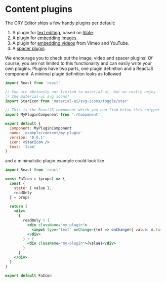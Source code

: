 # Content plugins

The ORY Editor ships a few handy plugins per default:

1. A plugin for [text editing](https://github.com/ory-am/editor/tree/master/src/editor/plugins/content/slate),
based on [Slate](slatejs.org).
2. A plugin for [embedding images](https://github.com/ory-am/editor/tree/master/src/editor/plugins/content/image).
3. A plugin for [embedding videos](https://github.com/ory-am/editor/tree/master/src/editor/plugins/content/video) from Vimeo and YouTube.
4. A [spacer plugin](https://github.com/ory-am/editor/tree/master/src/editor/plugins/content/spacer).

We encourage you to check out the image, video and spacer plugins!
Of course, you are not limited to this functionality and can easily write
your own plugins. Plugins have two parts, one plugin definition and a
ReactJS component. A minimal plugin definition looks as followed

```jsx
import React from 'react'

// You are obviously not limited to material-ui, but we really enjoy
// the material-ui svg icons!
import StarIcon from 'material-ui/svg-icons/toggle/star'

// This is the ReactJS component which you can find below this snippet
import MyPluginComponent from './Component'

export default {
  Component: MyPluginComponent
  name: 'example/content/my-plugin'
  version: '0.0.1'
  icon: <StarIcon />
  text: 'Icon'
}
```

and a minimalistic plugin example could look like

```jsx
import React from 'react'

const FaIcon = (props) => {
  const {
    state: { value },
    readOnly
  } = props
  
  return (
    <div>
      {
        readOnly ? (
          <div className="my-plugin">
            <input type="text" onChange={(e) => onChange({ value: e.target.value })} value={value} />
          </div>
        ) : (
          <div className="my-plugin">{value}</div>
        )
      }
    </div>
  )
}

export default FaIcon
```
